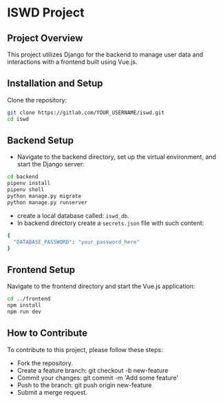 # ISWD Project

## Project Overview
This project utilizes Django for the backend to manage user data and interactions with a frontend built using Vue.js.

## Installation and Setup
Clone the repository:
```bash
git clone https://gitlab.com/YOUR_USERNAME/iswd.git
cd iswd
```
## Backend Setup
- Navigate to the backend directory, set up the virtual environment, and start the Django server:

```bash
cd backend
pipenv install
pipenv shell
python manage.py migrate
python manage.py runserver
```
- create a local database called: `iswd_db`.
- In backend directory create a `secrets.json` file with such content:
```bash
{
  "DATABASE_PASSWORD": "your_password_here"
}
```

## Frontend Setup
Navigate to the frontend directory and start the Vue.js application:

```bash
cd ../frontend
npm install
npm run dev
```

## How to Contribute
To contribute to this project, please follow these steps:

- Fork the repository.
- Create a feature branch: git checkout -b new-feature
- Commit your changes: git commit -m 'Add some feature'
- Push to the branch: git push origin new-feature
- Submit a merge request.



